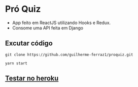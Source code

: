 # Pró Quiz

- App feito em ReactJS utilizando Hooks e Redux.
- Consome uma API feita em Django

## Excutar código

`git clone https://github.com/guilherme-ferraz1/proquiz.git`

`yarn start`

## [Testar no heroku](https://proquiz-app.herokuapp.com "Testar no heroku")


